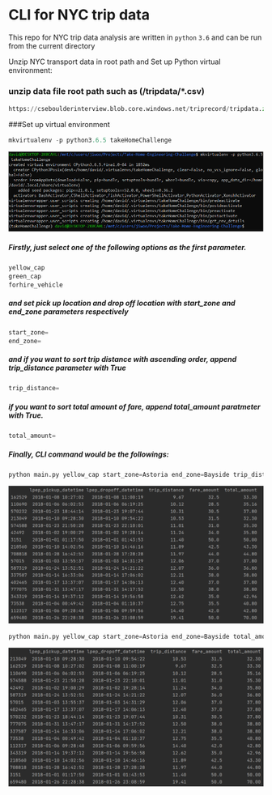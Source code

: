 # CLI for NYC trip data

  This repo for NYC trip data analysis are written in `python` `3.6` and can be run from the current directory



Unzip NYC transport data in root path and Set up Python virtual environment: 


### unzip data file root path such as (/tripdata/*.csv)

 ```python
https://cseboulderinterview.blob.core.windows.net/triprecord/tripdata.zip
```

###Set up virtual environment

 ```python
mkvirtualenv -p python3.6.5 takeHomeChallenge
```

![img_4.png](img_4.png)




##### Firstly, just select one of the following options as the first parameter. 
```python
yellow_cap
green_cap
forhire_vehicle
```
##### and set pick up location and drop off location with start_zone and end_zone parameters respectively

```python
start_zone=
end_zone=
```
##### and if you want to sort trip distance with ascending order, append trip_distance parameter with True

```python
trip_distance=
```
##### if you want to sort total amount of fare, append total_amount paratmeter with True.
```python
total_amount=
```
##### Finally, CLI command would be the followings:
 
 ```python
python main.py yellow_cap start_zone=Astoria end_zone=Bayside trip_distance=True
```

![img_2.png](img_2.png)

 ```python
python main.py yellow_cap start_zone=Astoria end_zone=Bayside total_amount=True
```

![img_3.png](img_3.png)


